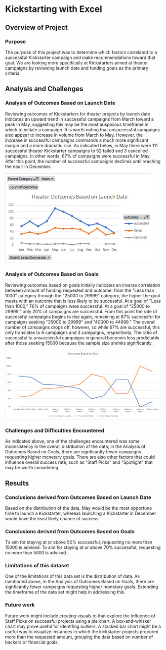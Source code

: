 # Kickstarting with Excel

## Overview of Project

### Purpose
The purpose of this project was to determine which factors correlated to a successful Kickstarter campaign and make recommendations toward that goal.  We are looking more specifically at Kickstarters aimed at theater campaigns by reviewing launch date and funding goals as the primary criteria.

## Analysis and Challenges

### Analysis of Outcomes Based on Launch Date
Reviewing outcomes of Kickstarters for theater projects by launch date indicates an upward trend in successful campaigns from March toward a peak in May, suggesting this may be the most auspicious timeframe in which to initiate a campaign.  It is worth noting that unsuccessful campaigns also appear to increase in volume from March to May.  However, the increase in successful campaigns commands a much more significant margin and a more dramatic rise.  As indicated below, in May there were 111 successful theater Kickstarter campaigns to 52 failed and 3 cancelled campaigns. In other words, 67% of campaigns were successful in May.  After this point, the number of successful campaigns declines until reaching the nadir in December.

![Theater Outcomes Based on Launch Date](Resources/Theater_Outcomes_vs_Launch.png)

### Analysis of Outcomes Based on Goals
Reviewing outcomes based on goals initially indicates an inverse correlation between amount of funding requested and outcome: from the "Less than 1000" category through the "25000 to 29999" category, the higher the goal meets with an outcome that is less likely to be successful.  At a goal of "Less than 1000," 76% of campaigns were successful.  At a goal of "25000 to 29999," only 20% of campaigns are successful.  From this point the rate of successful campaigns begins to rise again, remaining at 67% successful for campaigns seeking "35000 to 39999" and "40000 to 44999."  The overall number of campaigns drops off, however, so while 67% are successful, this only translates to 6 campaigns and 3 campaigns, respectively.  The ratio of successful to unsuccessful campaigns in general becomes less predictable after those seeking 15000 because the sample size shrinks significantly.  

![Outcomes_vs_Goals](Resources/Outcomes_vs_Goals.png)

### Challenges and Difficulties Encountered
As indicated above, one of the challenges encountered was some inconsistency in the overall distribution of the data; in the Analysis of Outcomes Based on Goals, there are signficantly fewer campaigns requesting higher monetary goals.  There are also other factors that could influence overall success rate, such as "Staff Picks" and "Spotlight" that may be worth  considering.  

## Results

### Conclusions derived from Outcomes Based on Launch Date
Based on the distribution of the data, May would be the most opportune time to launch a Kickstarter, whereas launching a Kickstarter in December would have the least likely chance of success.

### Conclusions derived from Outcomes Based on Goals
To aim for staying at or above 50% successful, requesting no more than 15000 is advised.  To aim for staying at or above 70% successful, requesting no more than 5000 is advised.

### Limitations of this dataset
One of the limitations of this data set is the distribution of data.  As mentioned above, in the Analysis of Outcomes Based on Goals, there are signficantly fewer campaigns requesting higher monetary goals.  Extending the timeframe of the data set might help in addressing this.  

### Future work
Future work might include creating visuals to that explore the influence of Staff Picks on successful projects using a pie chart.  A box-and-whisker chart may prove useful for identifing outliers.  A stacked bar chart might be a useful way to visualize instances in which the kickstarter projects procured more than the requested amount, grouping the data based on number of backers or financial goals.
